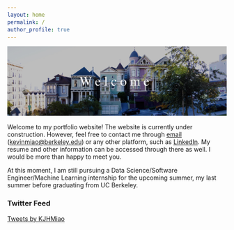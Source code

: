 ```yaml
---
layout: home
permalink: /
author_profile: true
---
```


![alttext](IMG_0004.jpg)

Welcome to my portfolio website! The website is currently under construction. However, feel free to contact me through [email](mailto:kevinmiao@berkeley.edu) (kevinmiao@berkeley.edu) or any other platform, such as [LinkedIn](http://www.linkedin.com/in/MiaoK). My resume and other information can be accessed through there as well. I would be more than happy to meet you.

At this moment, I am still pursuing a Data Science/Software Engineer/Machine Learning internship for the upcoming summer, my last summer before graduating from UC Berkeley.

### Twitter Feed

<a class="twitter-timeline" data-width="500" data-height="300" href="https://twitter.com/KJHMiao?ref_src=twsrc%5Etfw">Tweets by KJHMiao</a> <script async src="https://platform.twitter.com/widgets.js" charset="utf-8"></script>
